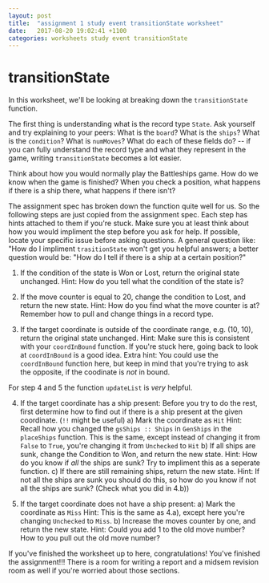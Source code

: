 ```yaml
---
layout: post
title:  "assignment 1 study event transitionState worksheet"
date:   2017-08-20 19:02:41 +1100
categories: worksheets study event transitionState
---
```

# transitionState

In this worksheet, we'll be looking at breaking down the ``transitionState`` function.

The first thing is understanding what is the record type ``State``. 
Ask yourself and try explaining to your peers:
What is the ``board``? 
What is the ``ships``? 
What is the ``condition``? 
What is ``numMoves``? 
What do each of these fields do?
-- if you can fully understand the record type and what they represent in the game, writing ``transitionState`` becomes a lot easier.

Think about how you would normally play the Battleships game. 
How do we know when the game is finished? 
When you check a position, what happens if there is a ship there, what happens if there isn't?

The assignment spec has broken down the function quite well for us. So the following steps are just copied from the assignment spec. Each step has hints attached to them if you're stuck.
Make sure you at least think about how you would impliment the step before you ask for help. If possible, locate your specific issue before asking questions. A general question like: "How do I impliment ``trasitionState`` won't get you helpful answers; a better question would be: "How do I tell if there is a ship at a certain position?"

1. If the condition of the state is Won or Lost, return the original state unchanged.
Hint: How do you tell what the condition of the state is?

2. If the move counter is equal to 20, change the condition to Lost, and return the new state.
Hint: How do you find what the move counter is at? Remember how to pull and change things in a record type.

3. If the target coordinate is outside of the coordinate range, e.g. (10, 10), return the original state unchanged.
Hint: Make sure this is consistent with your ``coordInBound`` function. If you're stuck here, going back to look at ``coordInBound`` is a good idea.
Extra hint: You could use the ``coordInBound`` function here, but keep in mind that you're trying to ask the opposite, if the coodinate is *not* in bound.

For step 4 and 5 the function ``updateList`` is *very* helpful.

4. If the target coordinate has a ship present:
Before you try to do the rest, first determine how to find out if there is a ship present at the given coordinate. (``!!`` might be useful)
  a) Mark the coordinate as ``Hit``
  Hint: Recall how you changed the ``gsShips :: Ships`` in ``GenShips`` in the ``placeShips`` function. This is the same, except instead of changing it from ``False`` to ``True``, you're changing it from ``Unchecked`` to ``Hit``
  b) If all ships are sunk, change the Condition to Won, and return the new state.
  Hint: How do you know if *all* the ships are sunk? Try to impliment this as a seperate function.
  c) If there are still remaining ships, return the new state.
  Hint: If not all the ships are sunk you should do this, so how do you know if not all the ships are sunk? (Check what you did in 4.b))
  
5. If the target coordinate does not have a ship present:
  a) Mark the coordinate as ``Miss``
  Hint: This is the same as 4.a), except here you're changing ``Unchecked`` to ``Miss``. 
  b) Increase the moves counter by one, and return the new state.
  Hint: Could you add 1 to the old move number? How to you pull out the old move number? 
  
If you've finished the worksheet up to here, congratulations! You've finished the assignment!!! There is a room for writing a report and a midsem revision room as well if you're worried about those sections.
